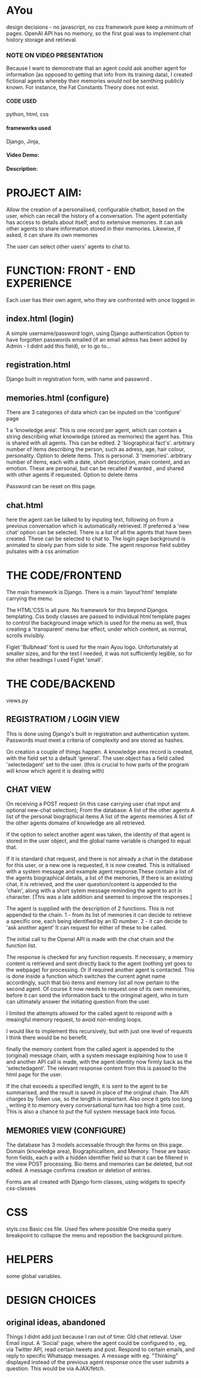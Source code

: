 # AYou

design decisions - no javascript, no css framework pure
keep a minimum of pages.
OpenAI API has no memory, so the first goal was to implement chat history storage and retrieval.
### NOTE ON VIDEO PRESENTATION
Because I want to demonstrate that an agent could ask another agent for information (as opposed to getting that info from its training data), I created fictional agents whereby their memories would not be semthing publicly known. For instance, the Fat Constants Theory does not exist.


#### CODE USED
python, html, css
#### frameworks used
Django, Jinja, 

#### Video Demo:  <URL HERE>

#### Description:


# PROJECT AIM:
Allow the creation of a personalised, configurable chatbot, based on the user,
which can recall the history of a conversation.
The agent potentially has access to details about itself, and to extensive memories.
It can ask other agents to share information stored in their memories. Likewise, if asked, it can share its own memories

The user can select other users' agents to chat to.


# FUNCTION: FRONT - END EXPERIENCE
Each user has their own agent, who they are confronted with once logged in
## index.html (login)
A simple username/password login, using Django authentication
Option to have forgotten passwords emailed (if an email adress has been added by Admin - I didnt add this field), or to  go to...
## registration.html
Django built in registration form, with name and password .

## memories.html (configure) 
There are 3 categories of data which can be inputed on the 'configure' page

1 a 'knowledge area'. This is one record per agent, which can contain a string describing what knowledge (stored as memories) the agent has.
This is shared with all agents. This can be edited.
2 'biographical fact's'. arbitrary number of items describing the person, such as adress, age, hair colour, personality.
Option to delete items.
This is personal.
3 'memories'. arbitrary number of items, each with a date, short description, main content, and an emotion.
These are personal, but can be recalled if wanted , and shared with other agents if requested.
Option to delete items

Password can be reset on this page.

## chat.html 
here the agent can be talked to by inputing text, following on from a previous conversation which is automatically retrieved.
If preferred a 'new chat' option can be selected.
There is a list of all the agents that have been created. 
These can be selected to chat to.
The login page background is animated to slowly pan from side to side.
The agent response field subtley pulsates with a css animation




# THE CODE/FRONTEND

The main framework is Django.
There is a main 'layout'html' template carrying the menu.

The HTML'CSS is all pure. No framework for this beyond Djangos templating.
Css body classes are passed to individual  html template pages to control the background image which is used for the menu as well, thus creating a 'transparent' menu bar effect, under which content, as normal,  scrolls invisibly.

Figlet 'Bulbhead' font is used for the main Ayou logo.
Unfortunately at smaller sizes, and for the text I needed, it was not sufficiently legible, so for the other headings I used Figlet 'small'.




# THE CODE/BACKEND

views.py

## REGISTRATIOM / LOGIN VIEW
This is done  using Django's built in registration and authentication system. Passwords must meet a criteria of complexity and are stored as hashes.

On creation a couple of things happen.
A knowledge area record is created, with the  field set to a default 'general'.
The user.object has a field called 'selectedagent' set to the user.
(this is crucial to how parts of the program will know which agent it is dealing with)


## CHAT VIEW
On receiving a POST request (in this case carrying user chat input and optional new-chat selection);
From the database:
A list of the other agents
A list of the  personal biographical items
A list of the agents memories
A list of the other agents domains of knowledge
are all retrieved.

If the option to select another agent was taken, the identity of that agent is stored in the user object, and the global name variable is changed to equal that.

If it is standard chat request, and there is not already a chat in the database for this user, or a new one is requested, it is now created. This is initialised with a system message and example agent response.These contain a list of the agents biographical details, a list of the memories, 
If there is an existing chat, it is retrieved, and the user question/content is appended to the 'chain', along with a short sytem message reminding the agent to act in character. [This was a late addition and seemed to improve the responses.]

The agent is supplied with the description of 2 functions. This is not appended to the chain.
1 - from its list of memories it can decide to retrieve a specific one, each being identified by an ID number.
2 - it can decide to 'ask another agent'
It can request for either of these to be called.

The initial call to the OpenaI API is made with the chat chain and the function list.

The response is checked for any function requests.
If necessary, a memory content is retrieved and sent directly back to the agent (nothing yet goes to the webpage) for processing.
Or if required another agent is contacted.
This is done inside a function which switches the current agnet name accordingly, such that bio items and memory list all now pertain to the second agent. Of course it now needs to request one of its own memories,
before it can send the information back to the oringinal agent, who in turn can ultimately answer the initiating question from the user.

I limited the attempts allowed for the called agent to respond with a meaingful memory request, to avoid non-ending loops.

I would like to implement this recursively, but with just one level of requests I think there would be no benefit.

finally the memory content from the called agent is appended to the (original) message chain, with a system message explaining how to use it
and another API call is made, with the agent identity now firmly back as the 'selectedagent'. The relevant response content from this is passed to the html page for the user.

If the chat exceeds a specified length, it is sent to the agent to be summarised, and the result is saved in place of the original chain.
The API charges by Token use, so the length is important. Also once it gets too long , writing it to memory every conversational turn has too high a time cost. This is also a chance to put the full system message back into focus. 

## MEMORIES VIEW (CONFIGURE)

The database has 3 models accessable through the forms on this page.
Domain (knowledge area), BiographicalItem, and Memory.
These are basic form fields, each a with a hidden identifier field so that it can be filtered in the view POST processing.
Bio items and memories can be deleted, but not edited.
A message confirms creation or deletion of entries.

Forms are all created with Django form classes, using widgets to specify css-classes


# CSS

styls.css
Basic css file.
Used flex where possible
One media query breakpoint to collapse the menu and reposition the background picture.

# HELPERS

some global variables.









# DESIGN CHOICES

## original ideas, abandoned

Things I didnt add just because I ran out of time:
Old chat retieval. 
User Email input.
A 'Social' page, where the agent could be configured to , eg, via Twitter API, read certain tweets and post. Respond to certain emails, and reply to specific Whatsapp messages.
A message with eg. "Thinking" displayed instead of the previous agent response once the user submits a question. This would be via AJAX/fetch.